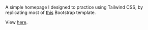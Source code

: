 A simple homepage I designed to practice using Tailwind CSS, by replicating most of [this](https://iteck-html.themescamp.com/home-app-landing.html) Bootstrap template.

View [here](https://nonines.github.io/Iteck-Note-App/).
